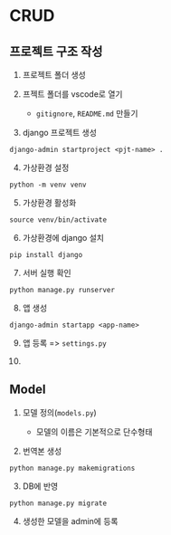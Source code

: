 # CRUD

## 프로젝트 구조 작성

1. 프로젝트 폴더 생성

2. 프젝트 폴더를 vscode로 열기
    - `gitignore`, `README.md` 만들기

3. django 프로젝트 생성
```
django-admin startproject <pjt-name> .
```

4. 가상환경 설정
```
python -m venv venv
```

5. 가상환경 활성화
```
source venv/bin/activate   
```
6. 가상환경에 django 설치
```
pip install django
```
7. 서버 실행 확인 
```
python manage.py runserver
```
8. 앱 생성
```
django-admin startapp <app-name>
```
9. 앱 등록 => `settings.py`

10. 


## Model 
1. 모델 정의(`models.py`)
    - 모델의 이름은 기본적으로 단수형태

2. 번역본 생성
```
python manage.py makemigrations
```

3. DB에 반영
```
python manage.py migrate
```

4. 생성한 모델을 admin에 등록